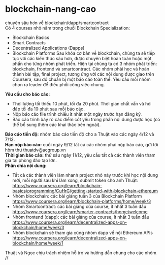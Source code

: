 # blockchain-nang-cao
chuyên sâu hơn về blockchain/dapp/smartcontract  
Có 4 courses nhỏ nằm trong chuỗi Blockchain Specialization: 
  - Blockchain Basics
  - Smart Contracts 
  - Decentralized Applications (Dapps) 
  - Blockchain Platforms
Sau khóa cơ bản về blockchain, chúng ta sẽ tiếp tục với các kiến thức sâu hơn, được chuyên biệt hoàn toàn hoặc một phần cho từng nhóm phát triển.
Hiện tại chúng ta có 3 nhóm phát triển: blockchain, frontend và smartcontract.
Các nhóm phải học và hoàn thành bài tập, final project, tương ứng với các nội dung được giao trên Coursera, sau đó chuẩn bị một báo cáo toàn thể.
Yêu cầu mỗi nhóm chọn ra leader để điều phối công việc chung.  

**Yêu cầu cho báo cáo:**  
  * Thời lượng tối thiểu 10 phút, tối đa 20 phút. Thời gian chất vấn và hỏi đáp tối đa 10 phút sau mỗi báo cáo.
  * Nộp báo cáo file trình chiếu ít nhất một ngày trước hạn đăng ký.
  * Báo cáo trình bày rõ các điểm cốt yếu trong phần nội dung được học (có thể bổ sung thêm các khai thác bên ngoài).  

**Báo cáo tiến độ:** nhóm báo cáo tiến độ cho a Thuật vào các ngày 4/12 và 7/12.  
**Hạn nộp báo cáo:** cuối ngày 9/12 tất cả các nhóm phải nộp báo cáo, gửi tới hòm thư thuatdv@acgroup.vn  
**Thời gian báo cáo:** thứ sáu ngày 11/12, yêu cầu tất cả các thành viên tham gia tại phòng đào tạo lớn.  
**Phân chia nội dung:**  
  - Tất cả các thành viên làm nhanh project nhỏ này trước khi học nội dung mới, mỗi người sau khi làm xong, submit token cho anh Thuật: https://www.coursera.org/learn/blockchain-basics/programming/CuHrG/getting-started-with-blockchain-ethereum
  - Nhóm blockchain: các bài giảng tuần 3 của Blockchain Platform https://www.coursera.org/learn/blockchain-platforms/home/week/3
  - Nhóm Smartcontract: các bài giảng của course, ít nhất 3 tuần đầu https://www.coursera.org/learn/smarter-contracts/home/welcome
  - Nhóm frontend (dapp): các bài giảng của course, ít nhất 3 tuần đầu https://www.coursera.org/learn/decentralized-apps-on-blockchain/home/week/3
  - Nhóm blockchain sẽ tham gia cùng nhóm dapp về nội Ethereum APIs https://www.coursera.org/learn/decentralized-apps-on-blockchain/home/week/1

Thuật và Ngọc chịu trách nhiệm hỗ trợ và hướng dẫn chung cho các nhóm.
// 
